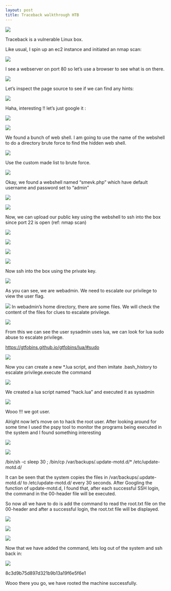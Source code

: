 ```yaml
---
layout: post
title: Traceback walkthrough HTB 
---
```



![](/images/2020-08-3-traceback/0.png)

Traceback is a vulnerable Linux box. 

Like usual, I spin up an ec2 instance and initiated an nmap scan:

![](/images/2020-08-3-traceback/1.png)


I see a webserver on port 80 so let’s use a browser to see what is on there.

![](/images/2020-08-3-traceback/2.png)

Let’s inspect the page source to see if we can find any hints:


![](/images/2020-08-3-traceback/3.png)


Haha, interesting !! let’s just google it :

![](/images/2020-08-3-traceback/4.png)



![](/images/2020-08-3-traceback/5.png)

We found a bunch of web shell. I am going to use the name of the webshell to do a directory brute force to find the hidden web shell.


![](/images/2020-08-3-traceback/6.png)


Use the custom made list to brute force.

![](/images/2020-08-3-traceback/7.png)


Okay, we found a webshell named “smevk.php” which have default username and password set to “admin”

![](/images/2020-08-3-traceback/8.png)


![](/images/2020-08-3-traceback/9.png)


Now, we can upload our public key using the webshell to ssh into the box since port 22 is open (ref: nmap scan)

![](/images/2020-08-3-traceback/10.png)


![](/images/2020-08-3-traceback/11.png)


![](/images/2020-08-3-traceback/12.png)



![](/images/2020-08-3-traceback/13.png)

Now ssh into the box using the private key.



![](/images/2020-08-3-traceback/14.png)

As you can see, we are webadmin. We need to escalate our privilege to view the user flag.



![](/images/2020-08-3-traceback/15.png)
In webadmin’s home directory, there are some files. We will check the content of the files for clues to escalate privilege. 




![](/images/2020-08-3-traceback/16.png)


From this we can see the user sysadmin uses lua, we can look for lua sudo abuse to escalate privilege.

https://gtfobins.github.io/gtfobins/lua/#sudo


![](/images/2020-08-3-traceback/17.png)


Now you can create a new *.lua script, and then imitate .bash_history to escalate privilege.execute the command

![](/images/2020-08-3-traceback/18.png)


We created a lua script named “hack.lua” and executed it as sysadmin


![](/images/2020-08-3-traceback/19.png)


Wooo !!! we got user.



Alright now let’s move on to hack the root user. After looking around for some time I used the pspy tool to monitor the programs being executed in the system and I found something interesting

![](/images/2020-08-3-traceback/20.png)

![](/images/2020-08-3-traceback/21.png)

/bin/sh -c sleep 30 ; /bin/cp /var/backups/.update-motd.d/* /etc/update-motd.d/

It can be seen that the system copies the files in /var/backups/.update-motd.d/ to /etc/update-motd.d/ every 30 seconds. After Googling the function of update-motd.d, I found that, after each successful SSH login, the command in the 00-header file will be executed. 


So now all we have to do is add the command to read the root.txt file on the 00-header and after a successful login, the root.txt file will be displayed.

![](/images/2020-08-3-traceback/22.png)

![](/images/2020-08-3-traceback/23.png)


![](/images/2020-08-3-traceback/24.png)


Now that we have added the command, lets log out of the system and ssh back in:

![](/images/2020-08-3-traceback/25.png)

8c3d9b75d897d321b9b13a19f6e5f6e1

Wooo there you go, we have rooted the machine successfully.
